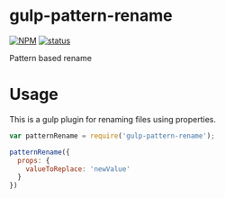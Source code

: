 # gulp-pattern-rename

[![NPM](https://nodei.co/npm/gulp-pattern-rename.png?downloads=true&downloadRank=true&stars=true)](https://nodei.co/npm/gulp-pattern-rename/)
[![status](https://secure.travis-ci.org/drginm/gulp-pattern-rename.png?branch=master)](https://travis-ci.org/drginm/gulp-pattern-rename)

Pattern based rename

# Usage
This is a gulp plugin for renaming files using properties.

```javascript
var patternRename = require('gulp-pattern-rename');

patternRename({
  props: {
    valueToReplace: 'newValue'
  }
})
